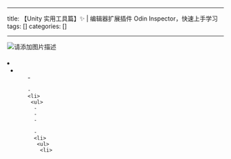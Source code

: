
--- 
title:  【Unity 实用工具篇】✨ | 编辑器扩展插件 Odin Inspector，快速上手学习 
tags: []
categories: [] 

---
<img src="https://img-blog.csdnimg.cn/4ea0ad75b9c145e5ba7d219b7e425099.png" alt="请添加图片描述">



####  

  <li>
   <ul>
    <li>
     <ul>
      - 
     
    - 
    <li>
     <ul>
      - 
      - 
      - 
     
      - 
      <li>
       <ul>
        <li>
       